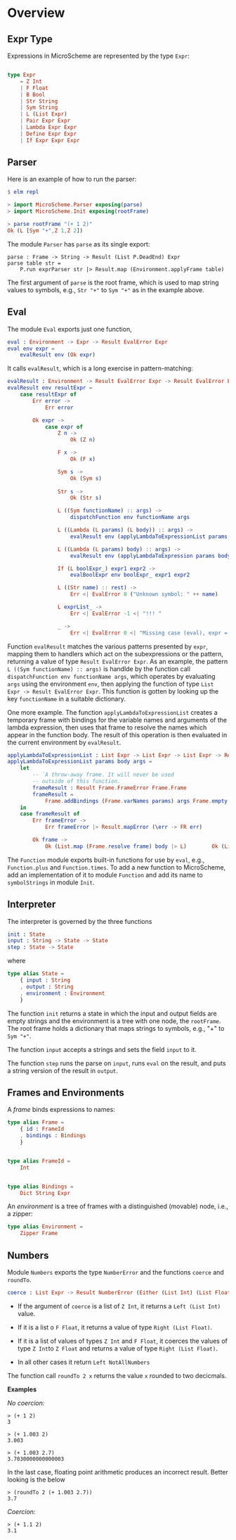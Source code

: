 # Overview

## Expr Type

Expressions in MicroScheme are represented by the type
`Expr`:

```elm

type Expr
    = Z Int
    | F Float
    | B Bool
    | Str String
    | Sym String
    | L (List Expr)
    | Pair Expr Expr
    | Lambda Expr Expr
    | Define Expr Expr
    | If Expr Expr Expr

```

## Parser

Here is an example of how to run the parser:

```elm
$ elm repl

> import MicroScheme.Parser exposing(parse)
> import MicroScheme.Init exposing(rootFrame)

> parse rootFrame "(+ 1 2)"
Ok (L [Sym "+",Z 1,Z 2])
```

The module `Parser` has `parse` as its single export:

```text
parse : Frame -> String -> Result (List P.DeadEnd) Expr
parse table str =
    P.run exprParser str |> Result.map (Environment.applyFrame table)
```

The first argument of `parse` is the root frame, which
is used to map string values to symbols, e.g.,
`Str "+"` to `Sym "+"` as in the example above.


## Eval

The module `Eval` exports just one function,

```elm
eval : Environment -> Expr -> Result EvalError Expr
eval env expr =
    evalResult env (Ok expr)
```

It calls `evalResult`, which is a long exercise
in pattern-matching:

```elm
evalResult : Environment -> Result EvalError Expr -> Result EvalError Expr
evalResult env resultExpr =
    case resultExpr of
        Err error ->
            Err error

        Ok expr ->
            case expr of
                Z n ->
                    Ok (Z n)

                F x ->
                    Ok (F x)

                Sym s ->
                    Ok (Sym s)
                    
                Str s ->
                    Ok (Str s)                   

                L ((Sym functionName) :: args) ->
                    dispatchFunction env functionName args

                L ((Lambda (L params) (L body)) :: args) ->
                    evalResult env (applyLambdaToExpressionList params body args)

                L ((Lambda (L params) body) :: args) ->
                    evalResult env (applyLambdaToExpression params body args)

                If (L boolExpr_) expr1 expr2 ->
                    evalBoolExpr env boolExpr_ expr1 expr2

                L ((Str name) :: rest) ->
                    Err <| EvalError 0 ("Unknown symbol: " ++ name)

                L exprList_ ->
                    Err <| EvalError -1 <| "!!! "

                _ ->
                    Err <| EvalError 0 <| "Missing case (eval), expr = XXX"
```


Function `evalResult` matches the various patterns presented by
`expr`, mapping them to handlers which act on the subexpressions
or the pattern, returning a value of 
type `Result EvalError Expr`.  As an example, the pattern
`L ((Sym functionName) :: args)` is handlde by the function call
`dispatchFunction env functionName args`, which operates by 
evaluating `args` using the environment `env`, then applying
the function of type `List Expr -> Result EvalError Expr`. 
This function is gotten by looking up the key `functionName`
in a suitable dictionary.

One more example. The function `applyLambdaToExpressionList`  creates a temporary frame with
bindings for the variable names and arguments of the 
lambda expression, then uses that frame to
resolve the names which appear in the function
body.  The result of this operation is then evaluated in the 
current environment by `evalResult`.

```elm
applyLambdaToExpressionList : List Expr -> List Expr -> List Expr -> Result EvalError Expr
applyLambdaToExpressionList params body args =
    let
        -- `A throw-away frame. It will never be used
        -- outside of this function.
        frameResult : Result Frame.FrameError Frame.Frame
        frameResult =
            Frame.addBindings (Frame.varNames params) args Frame.empty
    in
    case frameResult of
        Err frameError ->
            Err frameError |> Result.mapError (\err -> FR err)

        Ok frame ->
            Ok (List.map (Frame.resolve frame) body |> L)        Ok (List.map (Frame.resolve frame) body |> L)
```
The `Function` module exports built-in functions for
use by `eval`, e.g., `Function.plus` and `Function.times`.
To add a new function to MicroScheme, add an 
implementation of it to module `Function` and add its
name to `symbolStrings` in module `Init`.


## Interpreter

The interpreter is governed by the three functions

```elm
init : State
input : String -> State -> State
step : State -> State
```

where

```elm
type alias State =
    { input : String
    , output : String
    , environment : Environment
    }
```

The function `init` returns a state in which
the input and output fields are empty strings
and the environment is a tree with one node, 
the `rootFrame`.  The root frame holds a dictionary
that maps strings to symbols, e.g., "+" to `Sym "+"`.

The function `input` accepts a strings and sets the
field `input` to it.

The function `step` runs the parse on `input`, 
runs `eval` on the result, and puts a string
version of the result in `output`.

## Frames and Environments


A *frame* binds expressions to names:

```elm
type alias Frame =
    { id : FrameId
    , bindings : Bindings
    }


type alias FrameId =
    Int


type alias Bindings =
    Dict String Expr
```

An *environment* is a tree of frames with a distinguished
(movable) node, i.e., a zipper:

```elm
type alias Environment =
    Zipper Frame
```

## Numbers

Module `Numbers` exports the type
`NumberError` and the functions `coerce` and `roundTo`.

```elm
coerce : List Expr -> Result NumberError (Either (List Int) (List Float))
```

- If the argument of `coerce` is a list of `Z Int`,
it returns  a `Left (List Int)` value.  

- If it is 
a list o `F Float`, it returns a value of type
`Right (List Float)`.  

- If it is a list of values of types
`Z Int` and `F Float`, it coerces the values 
of type `Z Int`to `Z Float` and returns a value
of type `Right (List Float)`. 

- In all other cases it return `Left NotAllNumbers`

The function call `roundTo 2 x` returns the value 
`x` rounded to two decicmals.


**Examples**

*No coercion:*

```text
> (+ 1 2)
3

> (+ 1.003 2)
3.003

> (+ 1.003 2.7)
3.7030000000000003
```

In the last case, floating point arithmetic produces
an incorrect result.  Better looking is the below

```text
> (roundTo 2 (+ 1.003 2.7))
3.7
```

*Coercion:*

```text
> (+ 1.1 2)
3.1
```

